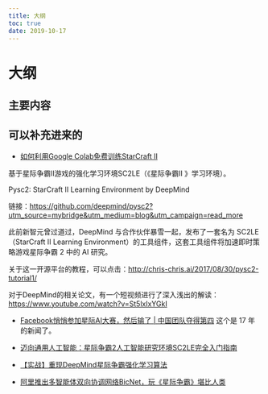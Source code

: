 ```yaml
---
title: 大纲
toc: true
date: 2019-10-17
---
```

# 大纲






## 主要内容


## 可以补充进来的


- [如何利用Google Colab免费训练StarCraft II](https://mp.weixin.qq.com/s?__biz=MzA3MzI4MjgzMw==&mid=2650741652&idx=2&sn=a4801c6c64734fb974ecffa7bf75bfdb&chksm=871adfeab06d56fc5a73cbeb28aaf2040e0efcbdbde535bff9f464e9a5168be08ced6eda2461&mpshare=1&scene=1&srcid=0501yUayaGocsxLBmZmZ2yjm#rd)


基于星际争霸II游戏的强化学习环境SC2LE（《星际争霸II 》学习环境）。






Pysc2: StarCraft II Learning Environment by DeepMind


链接：https://github.com/deepmind/pysc2?utm_source=mybridge&utm_medium=blog&utm_campaign=read_more

此前新智元曾过道过，DeepMind 与合作伙伴暴雪一起，发布了一套名为 SC2LE （StarCraft II Learning Environment）的工具组件，这套工具组件将加速即时策略游戏星际争霸 2 中的 AI 研究。

关于这一开源平台的教程，可以点击：http://chris-chris.ai/2017/08/30/pysc2-tutorial1/

对于DeepMind的相关论文，有一个短视频进行了深入浅出的解读：https://www.youtube.com/watch?v=St5lxIxYGkI


- [Facebook悄悄参加星际AI大赛，然后输了 | 中国团队夺得第四](https://mp.weixin.qq.com/s?__biz=MzIzNjc1NzUzMw==&mid=2247489899&idx=1&sn=b7d2126f0c5c0e88b1dffb14123b3cc9&chksm=e8d3ae19dfa4270faa70361330497f203d0e7f5efebce5680b3c032e100894fbe4c00592429c&mpshare=1&scene=1&srcid=10109R7FcYRXXWvEJHmwvz1U#rd) 这个是 17 年的新闻了。


- [迈向通用人工智能：星际争霸2人工智能研究环境SC2LE完全入门指南](https://zhuanlan.zhihu.com/p/28434323)
- [【实战】重现DeepMind星际争霸强化学习算法](http://www.sohu.com/a/192372701_473283)



- [阿里推出多智能体双向协调网络BicNet，玩《星际争霸》堪比人类](https://news.cnblogs.com/n/566389/)
